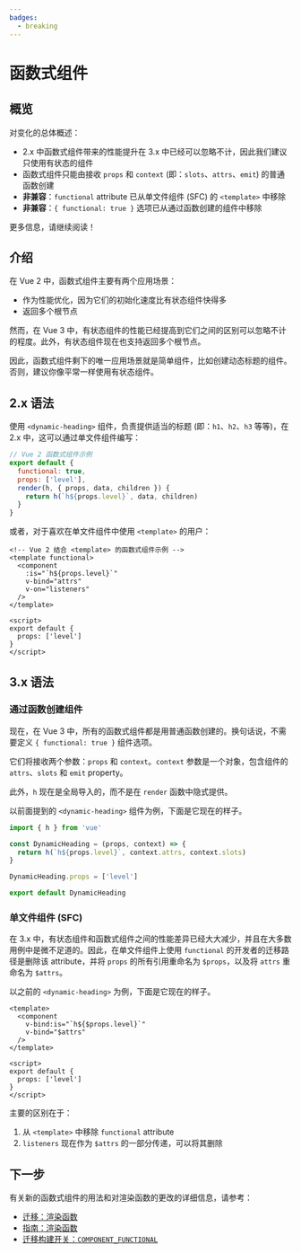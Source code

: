 ```yaml
---
badges:
  - breaking
---
```


# 函数式组件 <MigrationBadges :badges="$frontmatter.badges" />

## 概览

对变化的总体概述：

- 2.x 中函数式组件带来的性能提升在 3.x 中已经可以忽略不计，因此我们建议只使用有状态的组件
- 函数式组件只能由接收 `props` 和 `context` (即：`slots`、`attrs`、`emit`) 的普通函数创建
- **非兼容**：`functional` attribute 已从单文件组件 (SFC) 的 `<template>` 中移除
- **非兼容**：`{ functional: true }` 选项已从通过函数创建的组件中移除

更多信息，请继续阅读！

## 介绍

在 Vue 2 中，函数式组件主要有两个应用场景：

- 作为性能优化，因为它们的初始化速度比有状态组件快得多
- 返回多个根节点

然而，在 Vue 3 中，有状态组件的性能已经提高到它们之间的区别可以忽略不计的程度。此外，有状态组件现在也支持返回多个根节点。

因此，函数式组件剩下的唯一应用场景就是简单组件，比如创建动态标题的组件。否则，建议你像平常一样使用有状态组件。

## 2.x 语法

使用 `<dynamic-heading>` 组件，负责提供适当的标题 (即：`h1`、`h2`、`h3` 等等)，在 2.x 中，这可以通过单文件组件编写：

```js
// Vue 2 函数式组件示例
export default {
  functional: true,
  props: ['level'],
  render(h, { props, data, children }) {
    return h(`h${props.level}`, data, children)
  }
}
```

或者，对于喜欢在单文件组件中使用 `<template>` 的用户：

```vue
<!-- Vue 2 结合 <template> 的函数式组件示例 -->
<template functional>
  <component
    :is="`h${props.level}`"
    v-bind="attrs"
    v-on="listeners"
  />
</template>

<script>
export default {
  props: ['level']
}
</script>
```

## 3.x 语法

### 通过函数创建组件

现在，在 Vue 3 中，所有的函数式组件都是用普通函数创建的。换句话说，不需要定义 `{ functional: true }` 组件选项。

它们将接收两个参数：`props` 和 `context`。`context` 参数是一个对象，包含组件的 `attrs`、`slots` 和 `emit` property。

此外，`h` 现在是全局导入的，而不是在 `render` 函数中隐式提供。

以前面提到的 `<dynamic-heading>` 组件为例，下面是它现在的样子。

```js
import { h } from 'vue'

const DynamicHeading = (props, context) => {
  return h(`h${props.level}`, context.attrs, context.slots)
}

DynamicHeading.props = ['level']

export default DynamicHeading
```

### 单文件组件 (SFC)

在 3.x 中，有状态组件和函数式组件之间的性能差异已经大大减少，并且在大多数用例中是微不足道的。因此，在单文件组件上使用 `functional` 的开发者的迁移路径是删除该 attribute，并将 `props` 的所有引用重命名为 `$props`，以及将 `attrs` 重命名为 `$attrs`。

以之前的 `<dynamic-heading>` 为例，下面是它现在的样子。

```vue{1,3,4}
<template>
  <component
    v-bind:is="`h${$props.level}`"
    v-bind="$attrs"
  />
</template>

<script>
export default {
  props: ['level']
}
</script>
```

主要的区别在于：

1. 从 `<template>` 中移除 `functional` attribute
2. `listeners` 现在作为 `$attrs` 的一部分传递，可以将其删除

## 下一步

有关新的函数式组件的用法和对渲染函数的更改的详细信息，请参考：

- [迁移：渲染函数](./render-function-api.html)
- [指南：渲染函数](https://cn.vuejs.org/guide/extras/render-function.html#render-functions-jsx)
- [迁移构建开关：`COMPONENT_FUNCTIONAL`](../migration-build.html#兼容性配置)
